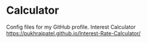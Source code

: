 # Calculator
Config files for my GitHub profile.
Interest Calculator
https://pukhrajpatel.github.io/Interest-Rate-Calculator/
